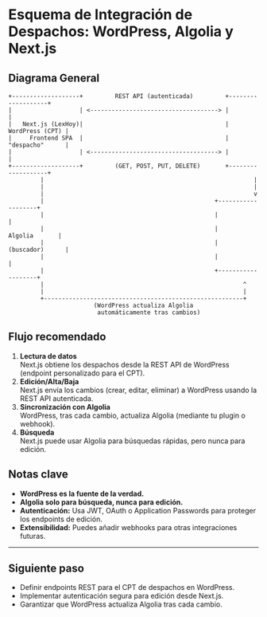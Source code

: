 # Esquema de Integración de Despachos: WordPress, Algolia y Next.js

## Diagrama General

```
+-------------------+         REST API (autenticada)         +-------------------+
|                   | <------------------------------------> |                   |
|   Next.js (LexHoy)|                                        |   WordPress (CPT) |
|     Frontend SPA  |                                        |   "despacho"      |
|                   | <------------------------------------> |                   |
+-------------------+         (GET, POST, PUT, DELETE)       +-------------------+
         |                                                           |
         |                                                           |
         |                                                           v
         |                                                +-------------------+
         |                                                |                   |
         |                                                |     Algolia       |
         |                                                |   (buscador)      |
         |                                                |                   |
         |                                                +-------------------+
         |                                                        ^
         |                                                        |
         +--------------------------------------------------------+
                        (WordPress actualiza Algolia
                         automáticamente tras cambios)
```

## Flujo recomendado

1. **Lectura de datos**  
   Next.js obtiene los despachos desde la REST API de WordPress (endpoint personalizado para el CPT).
2. **Edición/Alta/Baja**  
   Next.js envía los cambios (crear, editar, eliminar) a WordPress usando la REST API autenticada.
3. **Sincronización con Algolia**  
   WordPress, tras cada cambio, actualiza Algolia (mediante tu plugin o webhook).
4. **Búsqueda**  
   Next.js puede usar Algolia para búsquedas rápidas, pero nunca para edición.

## Notas clave

- **WordPress es la fuente de la verdad.**
- **Algolia solo para búsqueda, nunca para edición.**
- **Autenticación:** Usa JWT, OAuth o Application Passwords para proteger los endpoints de edición.
- **Extensibilidad:** Puedes añadir webhooks para otras integraciones futuras.

---

## Siguiente paso

- Definir endpoints REST para el CPT de despachos en WordPress.
- Implementar autenticación segura para edición desde Next.js.
- Garantizar que WordPress actualiza Algolia tras cada cambio.

